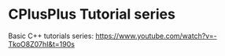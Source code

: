 # CPlusPlus Tutorial series

Basic C++ tutorials series: 
https://www.youtube.com/watch?v=-TkoO8Z07hI&t=190s
